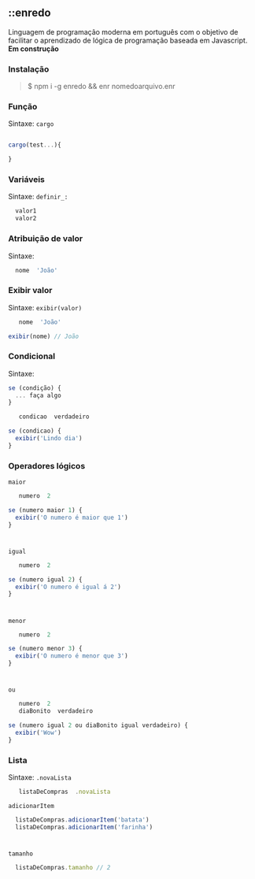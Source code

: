 ## ::enredo 

Linguagem de programação moderna em português com o objetivo de facilitar o aprendizado de lógica de programação baseada em Javascript.
**Em construção**  

### Instalação
> $ npm i -g enredo && enr nomedoarquivo.enr  

### Função
Sintaxe: `cargo`  
```javascript

cargo(test...){

}
```

### Variáveis
Sintaxe: `definir_:`  
```javascript
  valor1
  valor2
```

### Atribuição de valor
Sintaxe: ` `  
```javascript
  nome  'João'
```
### Exibir valor
Sintaxe: `exibir(valor)`  
```javascript
   nome  'João'

exibir(nome) // João
```

### Condicional
Sintaxe: 
```javascript
se (condição) {
  ... faça algo
}
```
```javascript
   condicao  verdadeiro

se (condicao) {
  exibir('Lindo dia')
}
```

### Operadores lógicos

`maior`

  ```javascript
     numero  2
  
  se (numero maior 1) {
    exibir('O numero é maior que 1')
  }

```
#

`igual`

  ```javascript
     numero  2
  
  se (numero igual 2) {
    exibir('O numero é igual á 2')
  }
```

#

`menor`

  ```javascript
     numero  2
  
  se (numero menor 3) {
    exibir('O numero é menor que 3')
  }
  ```
#

`ou`

  ```javascript
     numero  2
     diaBonito  verdadeiro

  se (numero igual 2 ou diaBonito igual verdadeiro) {
    exibir('Wow')
  }
  ```

### Lista
Sintaxe: `.novaLista`  
```javascript
   listaDeCompras  .novaLista
```

`adicionarItem`
  ```javascript
    listaDeCompras.adicionarItem('batata')
    listaDeCompras.adicionarItem('farinha')
  ```

#

`tamanho`
  ```javascript
    listaDeCompras.tamanho // 2
  ```
